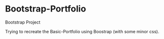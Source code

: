 # Bootstrap-Portfolio
Bootstrap Project 

Trying to recreate the Basic-Portfolio using Boostrap (with some minor css). 
